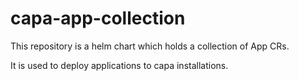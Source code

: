 # capa-app-collection

This repository is a helm chart which holds a collection of App CRs.

It is used to deploy applications to capa installations.
